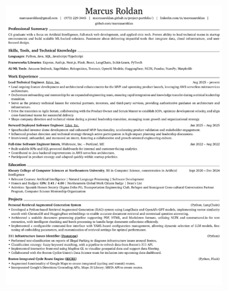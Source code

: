 ![Resume](https://github.com/marcusaroldan/resume/blob/main/rendercv_output/Marcus_Roldan_CV_1.png?raw=true)
